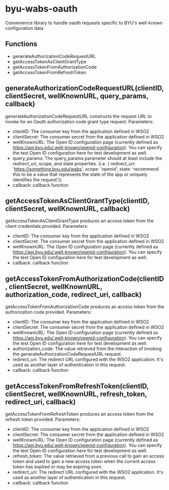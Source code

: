 # byu-wabs-oauth
Convenience library to handle oauth requests specific to BYU's well-known configuration data

## Functions
* generateAuthorizationCodeRequestURL
* getAccessTokenAsClientGrantType
* getAccessTokenFromAuthorizationCode
* getAccessTokenFromRefreshToken

## generateAuthorizationCodeRequestURL(clientID, clientSecret, wellKnownURL, query_params, callback)
generateAuthorizationCodeRequestURL constructs the request URL to invoke for an Oauth authorization code grant type request.
Parameters:
- clientID: The consumer key from the application defined in WSO2
- clientSecret: The consumer secret from the application defined in WSO2
- wellKnownURL: The Open ID configuration page (currently defined as https://api.byu.edu/.well-known/openid-configuration). You can specify the test Open ID configuration here for test development as well.
- query_params: The query_params parameter should at least include the redirect_uri, scope, and state properties. (i.e. { redirect_uri: 'https://something.byu.edu/wabs', scope: 'openid', state: 'recommend this to be a value that represents the state of the app or uniquely identifies the request'})
- callback: callback function

## getAccessTokenAsClientGrantType(clientID, clientSecret, wellKnownURL, callback)
getAccessTokenAsClientGrantType produces an access token from the client credentials provided.
Parameters:
- clientID: The consumer key from the application defined in WSO2
- clientSecret: The consumer secret from the application defined in WSO2
- wellKnownURL: The Open ID configuration page (currently defined as https://api.byu.edu/.well-known/openid-configuration). You can specify the test Open ID configuration here for test development as well.
- callback: callback function

## getAccessTokenFromAuthorizationCode(clientID, clientSecret, wellKnownURL, authorization_code, redirect_uri, callback)
getAccessTokenFromAuthorizationCode produces an access token from the authorization code provided.
Parameters:
- clientID: The consumer key from the application defined in WSO2
- clientSecret: The consumer secret from the application defined in WSO2
- wellKnownURL: The Open ID configuration page (currently defined as https://api.byu.edu/.well-known/openid-configuration). You can specify the test Open ID configuration here for test development as well.
- authorization_code: The value retrieved from the interaction of invoking the generateAuthorizationCodeRequestURL request.
- redirect_uri: The redirect URL configured with the WSO2 application. It's used as another layer of authentication in this request.
- callback: callback function

## getAccessTokenFromRefreshToken(clientID, clientSecret, wellKnownURL, refresh_token, redirect_uri, callback)
getAccessTokenFromRefreshToken produces an access token from the refresh token provided.
Parameters:
- clientID: The consumer key from the application defined in WSO2
- clientSecret: The consumer secret from the application defined in WSO2
- wellKnownURL: The Open ID configuration page (currently defined as https://api.byu.edu/.well-known/openid-configuration). You can specify the test Open ID configuration here for test development as well.
- refresh_token: The value retrieved from a previous call to gain an access token and used to gain a new access token when the current access token has expired or may be expiring soon.
- redirect_uri: The redirect URL configured with the WSO2 application. It's used as another layer of authentication in this request.
- callback: callback function
